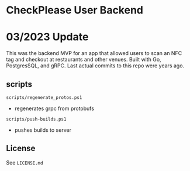 # CheckPlease User Backend

# 03/2023 Update
This was the backend MVP for an app that allowed users to scan an NFC tag and checkout at restaurants and other venues. Built with Go, PostgresSQL, and gRPC. Last actual commits to this repo were years ago. 

## scripts
`scripts/regenerate_protos.ps1`
* regenerates grpc from protobufs

`scripts/push-builds.ps1`
  * pushes builds to server

    
## License
See ```LICENSE.md```
